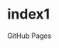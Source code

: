 # index1
GitHub Pages
<head><script>
    (function(h,o,t,j,a,r){
        h.hj=h.hjfunction(){(h.hj.q=h.hj.q[]).push(arguments)};
        h._hjSettings={hjid:4958592,hjsv:6};
        a=o.getElementsByTagName('head')[0];
        r=o.createElement('script');r.async=1;
        r.src=t+h._hjSettings.hjid+j+h._hjSettings.hjsv;
        a.appendChild(r);
    })(window,document,'https://static.hotjar.com/c/hotjar-','.js?sv=');
</script></head>
